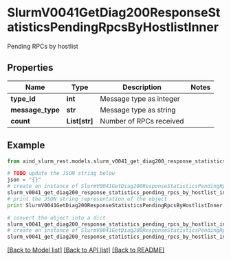 # SlurmV0041GetDiag200ResponseStatisticsPendingRpcsByHostlistInner

Pending RPCs by hostlist

## Properties

Name | Type | Description | Notes
------------ | ------------- | ------------- | -------------
**type_id** | **int** | Message type as integer | 
**message_type** | **str** | Message type as string | 
**count** | **List[str]** | Number of RPCs received | 

## Example

```python
from aind_slurm_rest.models.slurm_v0041_get_diag200_response_statistics_pending_rpcs_by_hostlist_inner import SlurmV0041GetDiag200ResponseStatisticsPendingRpcsByHostlistInner

# TODO update the JSON string below
json = "{}"
# create an instance of SlurmV0041GetDiag200ResponseStatisticsPendingRpcsByHostlistInner from a JSON string
slurm_v0041_get_diag200_response_statistics_pending_rpcs_by_hostlist_inner_instance = SlurmV0041GetDiag200ResponseStatisticsPendingRpcsByHostlistInner.from_json(json)
# print the JSON string representation of the object
print SlurmV0041GetDiag200ResponseStatisticsPendingRpcsByHostlistInner.to_json()

# convert the object into a dict
slurm_v0041_get_diag200_response_statistics_pending_rpcs_by_hostlist_inner_dict = slurm_v0041_get_diag200_response_statistics_pending_rpcs_by_hostlist_inner_instance.to_dict()
# create an instance of SlurmV0041GetDiag200ResponseStatisticsPendingRpcsByHostlistInner from a dict
slurm_v0041_get_diag200_response_statistics_pending_rpcs_by_hostlist_inner_form_dict = slurm_v0041_get_diag200_response_statistics_pending_rpcs_by_hostlist_inner.from_dict(slurm_v0041_get_diag200_response_statistics_pending_rpcs_by_hostlist_inner_dict)
```
[[Back to Model list]](../README.md#documentation-for-models) [[Back to API list]](../README.md#documentation-for-api-endpoints) [[Back to README]](../README.md)


